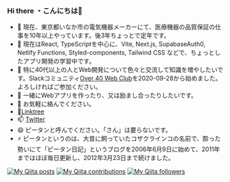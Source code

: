 ### Hi there ・こんにちは👋

- 🔭 現在、東京都いなか市の電気機器メーカーにて、医療機器の品質保証の仕事を10年以上やっています。後3年ちょっとで定年です。
- 🌱 現在はReact, TypeScriptを中心に、Vite, Next.js, SupabaseAuth0, Netlify Functions, Styled-components, Tailwind CSS などで、ちょっとしたアプリ開発の学習中です。
- 👯 特に40代以上の人とWeb開発について色々と交流して知識を増やしたいです。Slackコミュニティ[Over 40 Web Club](https://over40web.club/)を2020-09-28から始めました。よろしければご参加ください。
- 🤔 一緒にWebアプリを作ったり、又は励まし合ったりしたいです。
- 💬 お気軽に絡んでください。
- :evergreen_tree:[Linktree](https://linktr.ee/pitang1965)
- 📫 [Twitter](https://twitter.com/pitang1965)
- 😄 ピータンと呼んでください。「さん」は要らないです。
- ⚡ ピータンというのは、大昔に飼っていたコザクラインコの名前で、酔った勢いにて「ピータン日記」というブログを2006年6月9日に始めて、2011年まではほぼ毎日更新し、2012年3月23日まで続けました。

[![My Qiita posts](https://qiita-badge.apiapi.app/s/pitang1965/posts.svg)](http://qiita.com/pitang1965) [![My Qiita contributions](https://qiita-badge.apiapi.app/s/pitang1965/contributions.svg)](http://qiita.com/pitang1965) [![My Qiita followers](https://qiita-badge.apiapi.app/s/pitang1965/followers.svg)](http://qiita.com/pitang1965)
